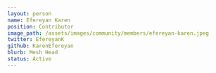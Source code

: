 ```yaml
---
layout: person
name: Efereyan Karen	
position: Contributor
image_path: /assets/images/community/members/efereyan-karen.jpeg
twitter: EfereyanK
github: KarenEfereyan
blurb: Mesh Head
status: Active
---
```


